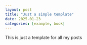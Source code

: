 ```yaml
---
layout: post
title: "Just a simple template"
date: 2025-01-23
categories: [example, book]
---
```


This is just a template for all my posts
